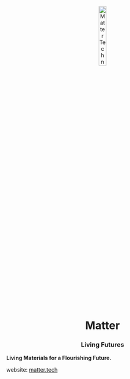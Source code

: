 <p align="center">
    <img src="https://matter-technologies.github.io/.assets/image/logo/matter-logo_light.png" width="20%" height="20%" alt="Matter Technologies Logo">
</p>
<h1 align='center' style='border-bottom: none;'>Matter</h1>
<h3 align='center'>Living Futures</h3>


**Living Materials for a Flourishing Future.**

website: [matter.tech](https://www.matter.tech)
